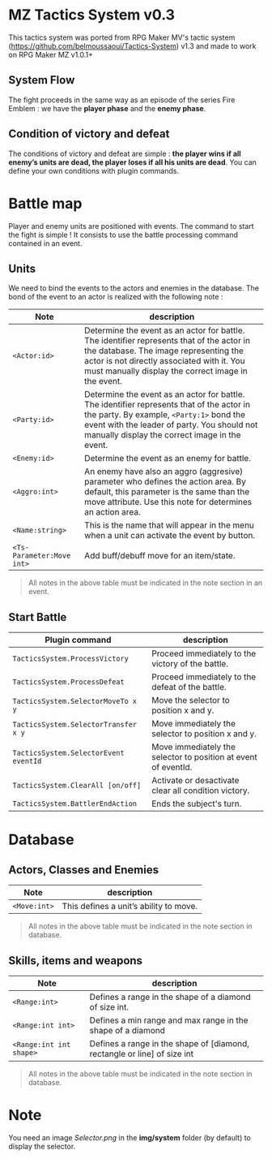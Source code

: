 # MZ Tactics System v0.3

This tactics system was ported from RPG Maker MV's tactic system (https://github.com/belmoussaoui/Tactics-System) v1.3 and made to work on RPG Maker MZ v1.0.1+

## System Flow
The fight proceeds in the same way as an episode of the series Fire Emblem : we have the **player phase** and the **enemy phase**.

## Condition of victory and defeat
The conditions of victory and defeat are simple : **the player wins if all enemy’s units are dead, the player loses if all his units are dead**.
You can define your own conditions with plugin commands.

# Battle map
Player and enemy units are positioned with events. The command to start the fight is simple ! It consists to use the battle processing command contained in an event.

## Units
We need to bind the events to the actors and enemies in the database. The bond of the event to an actor is realized with the following note :

| Note           | description                               |
|----------------|-------------------------------------------|
|`<Actor:id>`    | Determine the event as an actor for battle. The identifier represents that of the actor in the database.  The image representing the actor is not directly associated with it. You must manually display the correct image in the event.                                          |
|`<Party:id>`    | Determine the event as an actor for battle. The identifier represents that of the actor in the party. By example, `<Party:1>` bond the event with the leader of party. You should not manually display the correct image in the event.
|`<Enemy:id>`    | Determine the event as an enemy for battle.
|`<Aggro:int>`   | An enemy have also an aggro (aggresive) parameter who defines the action area. By default, this parameter is the same than the move attribute. Use this note for determines an action area.
|`<Name:string>`   | This is the name that will appear in the menu when a unit can activate the event by button.
|`<Ts-Parameter:Move int>` | Add buff/debuff move for an item/state.


> All notes in the above table must be indicated in the note section in an event.

## Start Battle

| Plugin command  | description                            |
|-----------------|----------------------------------------|
|`TacticsSystem.ProcessVictory`| Proceed immediately to the victory of the battle.
|`TacticsSystem.ProcessDefeat`| Proceed immediately to the defeat of the battle.
|`TacticsSystem.SelectorMoveTo x y`|Move the selector to position x and y.
|`TacticsSystem.SelectorTransfer x y` | Move immediately the selector to position x and y.
|`TacticsSystem.SelectorEvent eventId` |  Move immediately the selector to position at event of eventId.
|`TacticsSystem.ClearAll [on/off]` |  Activate or desactivate clear all condition victory.
|`TacticsSystem.BattlerEndAction` | Ends the subject's turn.

# Database
## Actors, Classes and Enemies

| Note                    | description                          |
|-------------------------|--------------------------------------|
|`<Move:int>`             | This defines a unit’s ability to move.

> All notes in the above table must be indicated in the note section in database.

## Skills, items and weapons

| Note                    | description                           |
|-------------------------|---------------------------------------|
| `<Range:int>`   | Defines a range in the shape of a diamond of size int.
|`<Range:int int>` | Defines a min range and max range in the shape of a diamond
|`<Range:int int shape>` | Defines a range in the shape of [diamond, rectangle or line] of size int

> All notes in the above table must be indicated in the note section in database.

# Note
You need an image _Selector.png_ in the **img/system** folder (by default) to display the selector.
